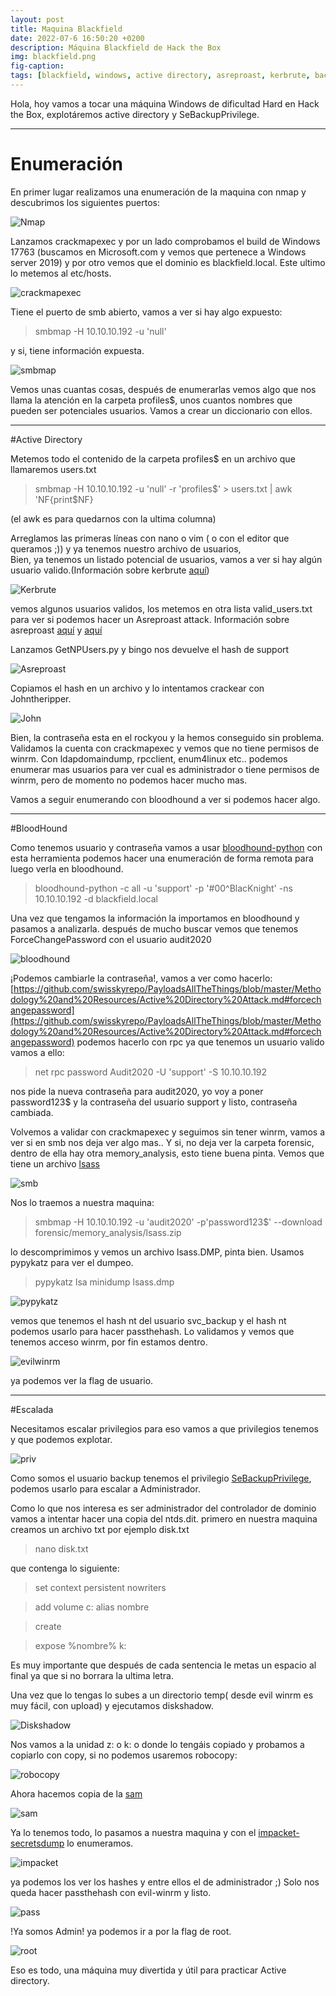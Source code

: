 ```yaml
---
layout: post
title: Maquina Blackfield
date: 2022-07-6 16:50:20 +0200
description: Máquina Blackfield de Hack the Box
img: blackfield.png
fig-caption: 
tags: [blackfield, windows, active directory, asreproast, kerbrute, backup exploit]
---
```


  Hola, hoy vamos a tocar una máquina Windows de dificultad Hard en Hack the Box, explotáremos active directory y SeBackupPrivilege.

**********************
# Enumeración

En primer lugar realizamos una enumeración de la maquina con nmap y
descubrimos los siguientes puertos:

![Nmap]({{site.baseurl}}/assets/img/Blackfield/2022-07-04_201701.png)

Lanzamos crackmapexec y por un lado comprobamos el build de Windows 17763 (buscamos en Microsoft.com y vemos que pertenece a Windows server 2019)
y por otro vemos que el dominio es blackfield.local. Este ultimo lo metemos al etc/hosts.


![crackmapexec]({{site.baseurl}}/assets/img//Blackfield/2022-07-04_201727.png)


Tiene el puerto de smb abierto, vamos a ver si hay algo expuesto:
>smbmap -H 10.10.10.192 -u 'null'

y si, tiene información expuesta.

![smbmap]({{site.baseurl}}/assets/img/Blackfield/2022-07-04_201844.png)

Vemos unas cuantas cosas, después de enumerarlas vemos algo que nos llama la atención en la carpeta profiles$, unos cuantos nombres que pueden ser potenciales usuarios. Vamos a crear un diccionario con ellos.
**************************
#Active Directory

Metemos todo el contenido de la carpeta profiles$ en un archivo que llamaremos users.txt

>smbmap -H 10.10.10.192 -u 'null' -r 'profiles$' > users.txt \| awk 'NF{print$NF}

(el awk es para quedarnos con la ultima columna)

Arreglamos las primeras líneas con nano o vim ( o con el editor que queramos ;)) y ya tenemos nuestro archivo de usuarios,  
Bien, ya tenemos un listado potencial de usuarios, vamos a ver si hay algún usuario valido.(Información sobre kerbrute [aquí](https://infinitelogins.com/2020/11/16/enumerating-valid-active-directory-usernames-with-kerbrute/))

![Kerbrute]({{site.baseurl}}/assets/img/Blackfield/2022-07-04_204307.png)

vemos algunos usuarios validos, los metemos en otra lista valid_users.txt para ver si podemos hacer un Asreproast attack.
Información sobre asreproast [aquí](https://www.hackplayers.com/2020/11/asreproast-o-as-rep-roasting.html) y [aquí](https://book.hacktricks.xyz/windows-hardening/active-directory-methodology/asreproast)

Lanzamos GetNPUsers.py y bingo nos devuelve el hash de support

![Asreproast]({{site.baseurl}}/assets/img/Blackfield/2022-07-04_204842.png)

Copiamos el hash en un archivo y lo intentamos crackear con Johntheripper.

![John]({{site.baseurl}}/assets/img/Blackfield/2022-07-04_205010.png)

Bien, la contraseña esta en el rockyou y la hemos conseguido sin problema. Validamos la cuenta con crackmapexec y vemos que no tiene permisos de winrm.
Con ldapdomaindump, rpcclient, enum4linux etc.. podemos enumerar mas usuarios para ver cual es administrador o tiene permisos de winrm, pero de momento no podemos hacer mucho mas.

Vamos a seguir enumerando con bloodhound a ver si podemos hacer algo.
*******************************************
#BloodHound

Como tenemos usuario y contraseña vamos a usar [bloodhound-python](https://github.com/fox-it/BloodHound.py) con esta herramienta podemos hacer una enumeración de forma remota para luego verla en bloodhound.

>bloodhound-python -c all -u 'support' -p '#00^BlacKnight' -ns 10.10.10.192 -d blackfield.local

Una vez que tengamos la información la importamos en bloodhound y pasamos a analizarla.
después de mucho buscar vemos que tenemos ForceChangePassword con el usuario audit2020


![bloodhound]({{site.baseurl}}/assets/img/Blackfield/blood.png)

¡Podemos cambiarle la contraseña!, vamos a ver como hacerlo: [https://github.com/swisskyrepo/PayloadsAllTheThings/blob/master/Methodology%20and%20Resources/Active%20Directory%20Attack.md#forcechangepassword](https://github.com/swisskyrepo/PayloadsAllTheThings/blob/master/Methodology%20and%20Resources/Active%20Directory%20Attack.md#forcechangepassword)
podemos hacerlo con rpc ya que tenemos un usuario valido vamos a ello:
>net rpc password Audit2020 -U 'support' -S 10.10.10.192

nos pide la nueva contraseña para audit2020, yo voy a poner password123$  y la contraseña del usuario support y listo, contraseña cambiada.

Volvemos a validar con crackmapexec y seguimos sin tener winrm, vamos a ver si en smb nos deja ver algo mas.. Y si, no deja ver la carpeta forensic, dentro de ella hay otra memory_analysis, esto tiene buena pinta.
Vemos que tiene un archivo [lsass]( https://docs.microsoft.com/en-us/previous-versions/windows/it-pro/windows-2000-server/cc961760(v=technet.10)?redirectedfrom=MSDN)

![smb]({{site.baseurl}}/assets/img/Blackfield/2022-07-05_173104.png)

Nos lo traemos a nuestra maquina:
>smbmap -H 10.10.10.192 -u 'audit2020' -p'password123$' --download forensic/memory_analysis/lsass.zip

lo descomprimimos y vemos un archivo lsass.DMP, pinta bien. Usamos pypykatz para ver el dumpeo.

>pypykatz lsa minidump lsass.dmp

![pypykatz]({{site.baseurl}}/assets/img/Blackfield/2022-07-05_173702.png)

vemos que tenemos el hash nt del usuario svc_backup y el hash nt podemos usarlo para hacer passthehash. Lo validamos y vemos que tenemos acceso winrm, por fin estamos dentro.

![evilwinrm]({{site.baseurl}}/assets/img/Blackfield/2022-07-05_174000.png)

ya podemos ver la flag de usuario.
**********************************
#Escalada

Necesitamos escalar privilegios para eso vamos a que privilegios tenemos y que podemos explotar.

![priv]({{site.baseurl}}/assets/img/Blackfield/2022-07-05_174603.png)

Como somos el usuario backup tenemos el privilegio [SeBackupPrivilege](https://www.hackingarticles.in/windows-privilege-escalation-sebackupprivilege/), podemos usarlo para escalar a Administrador.

Como lo que nos interesa es ser administrador del controlador de dominio vamos a intentar hacer una copia del ntds.dit. primero en nuestra maquina creamos un archivo  txt por ejemplo disk.txt

>nano disk.txt

que contenga lo siguiente:

>set context persistent nowriters 

>add volume c: alias nombre

>create

>expose %nombre% k:

Es muy importante que después de cada sentencia le metas un espacio al final ya que si no borrara la ultima letra.

Una vez que lo tengas lo subes a un directorio temp( desde evil winrm es muy fácil, con upload) y ejecutamos diskshadow.

![Diskshadow]({{site.baseurl}}/assets/img/Blackfield/2022-07-05_190600.png)

Nos vamos a la unidad z: o k: o donde lo tengáis copiado y probamos a copiarlo con copy, si no podemos usaremos robocopy:

![robocopy]({{site.baseurl}}/assets/img/Blackfield/2022-07-05_190902.png)


Ahora hacemos copia de la [sam](https://www.techtarget.com/searchenterprisedesktop/definition/Security-Accounts-Manager) 
 
![sam]({{site.baseurl}}/assets/img/Blackfield/2022-07-05_191454.png)

Ya lo tenemos todo, lo pasamos a nuestra maquina y con el [impacket-secretsdump](https://github.com/SecureAuthCorp/impacket/blob/master/examples/secretsdump.py) lo enumeramos.

![impacket]({{site.baseurl}}/assets/img/Blackfield/2022-07-05_192201.png)

ya podemos los ver los hashes y entre ellos el de administrador ;) Solo nos queda hacer passthehash con evil-winrm y listo.

![pass]({{site.baseurl}}/assets/img/Blackfield/2022-07-05_192243.png)

!Ya somos Admin! ya podemos ir a por la flag de root.

![root]({{site.baseurl}}/assets/img/Blackfield/2022-07-05_192323.png)

Eso es todo, una máquina muy divertida y útil para practicar Active directory.






















